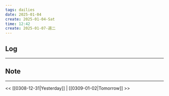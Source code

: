 ```yaml
---
tags: dailies  
date: 2025-01-04
create: 2025-01-04-Sat
time: 12:42
create: 2025-01-07-週二
---
```

## Log
---


## Note
---


<< [[0308-12-31|Yesterday]] | [[0309-01-02|Tomorrow]] >>
